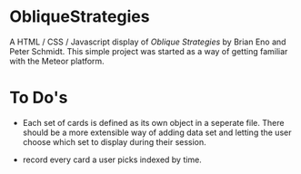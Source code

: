 # ObliqueStrategies

A HTML / CSS / Javascript display of *Oblique Strategies* by Brian Eno and Peter Schmidt. This simple project was started as a way of getting familiar with the Meteor platform. 

# To Do's

- Each set of cards is defined as its own object in a seperate file. There should be a more extensible way of adding data set and letting the user choose which set to display during their session. 

- record every card a user picks indexed by time. 
